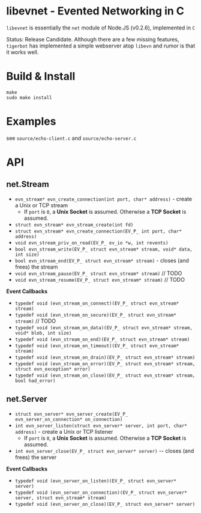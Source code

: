 libevnet - Evented Networking in C
====

`libevnet` is essentially the `net` module of Node.JS (v0.2.6), implemented in `C`

Status: Release Candidate. Although there are a few missing features, `tigerbot` has implemented a simple webserver atop `libevn` and rumor is that it works well.

Build & Install
====

    make
    sudo make install

Examples
====

see `source/echo-client.c` and `source/echo-server.c`

API
====

net.Stream
----

  * `evn_stream* evn_create_connection(int port, char* address)` - create a Unix or TCP stream
    * If `port` is `0`, a **Unix Socket** is assumed. Otherwise a **TCP Socket** is assumed.
  * `struct evn_stream* evn_stream_create(int fd)`
  * `struct evn_stream* evn_create_connection(EV_P_ int port, char* address)`
  * `void evn_stream_priv_on_read(EV_P_ ev_io *w, int revents)`
  * `bool evn_stream_write(EV_P_ struct evn_stream* stream, void* data, int size)`
  * `bool evn_stream_end(EV_P_ struct evn_stream* stream)` - closes (and frees) the stream
  * `void evn_stream_pause(EV_P_ struct evn_stream* stream)` // TODO
  * `void evn_stream_resume(EV_P_ struct evn_stream* stream)` // TODO

**Event Callbacks**

  * `typedef void (evn_stream_on_connect)(EV_P_ struct evn_stream* stream)`
  * `typedef void (evn_stream_on_secure)(EV_P_ struct evn_stream* stream)` // TODO
  * `typedef void (evn_stream_on_data)(EV_P_ struct evn_stream* stream, void* blob, int size)`
  * `typedef void (evn_stream_on_end)(EV_P_ struct evn_stream* stream)`
  * `typedef void (evn_stream_on_timeout)(EV_P_ struct evn_stream* stream)`
  * `typedef void (evn_stream_on_drain)(EV_P_ struct evn_stream* stream)`
  * `typedef void (evn_stream_on_error)(EV_P_ struct evn_stream* stream, struct evn_exception* error)`
  * `typedef void (evn_stream_on_close)(EV_P_ struct evn_stream* stream, bool had_error)`


net.Server
----

  * `struct evn_server* evn_server_create(EV_P_ evn_server_on_connection* on_connection)`
  * `int evn_server_listen(struct evn_server* server, int port, char* address)` - create a Unix or TCP listener
    * If `port` is `0`, a **Unix Socket** is assumed. Otherwise a **TCP Socket** is assumed.
  * `int evn_server_close(EV_P_ struct evn_server* server)` -- closes (and frees) the server

**Event Callbacks**

  * `typedef void (evn_server_on_listen)(EV_P_ struct evn_server* server)`
  * `typedef void (evn_server_on_connection)(EV_P_ struct evn_server* server, struct evn_stream* stream)`
  * `typedef void (evn_server_on_close)(EV_P_ struct evn_server* server)`